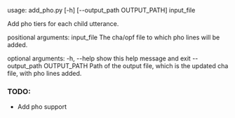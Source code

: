 usage: add_pho.py [-h] [--output_path OUTPUT_PATH] input_file

Add pho tiers for each child utterance.

positional arguments:
  input_file            The cha/opf file to which pho lines will be added.

optional arguments:
  -h, --help            show this help message and exit
  --output_path OUTPUT_PATH
                        Path of the output file, which is the updated cha
                        file, with pho lines added.


### TODO:

- Add pho support

